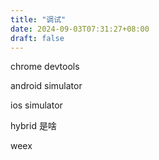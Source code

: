 ```yaml
---
title: "调试"
date: 2024-09-03T07:31:27+08:00
draft: false
---
```


chrome devtools

android simulator

ios simulator

hybrid 是啥

weex
